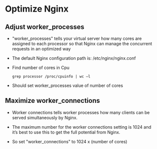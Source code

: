 # Optimize Nginx

## Adjust worker_processes
* "worker_processes" tells your virtual server how many cores are assigned to each processor so that Nginx can manage the concurrent requests in an optimized way

* The default Nginx configuration path is: /etc/nginx/nginx.conf

* Find number of cores in Cpu 
    ```
    grep processor /proc/cpuinfo | wc –l
    ```
* Should set worker_processes value of number of cores

##  Maximize worker_connections
* Worker connections tells worker processes how many clients can be served simultaneously by Nginx.

* The maximum number for the worker connections setting is 1024 and it’s best to use this to get the full potential from Nginx.

* So set "worker_connections" to 1024 x (number of cores)
